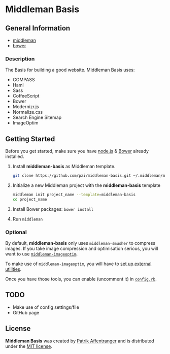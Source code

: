 # Middleman Basis

## General Information

 * [middleman][middleman-url]
 * [bower][bower-url]


### Description

The Basis for building a good website. Middleman Basis uses:

* COMPASS
* Haml
* Sass
* CoffeeScript
* Bower
* Modernizr.js
* Normalize.css
* Search Engine Sitemap
* ImageOptim


## Getting Started

Before you get started, make sure you have [node.js][nodejs-url] & [Bower][bower-url] already installed.

1. Install **middleman-basis** as Middleman template.

    ```bash
    git clone https://github.com/pzi/middleman-basis.git ~/.middleman/middleman-basis
    ```

2.  Initialize a new Middleman project with the **middleman-basis** template

    ```bash
    middleman init project_name --template=middleman-basis
    cd project_name
    ```

3. Install Bower packages: `bower install`

4. Run `middleman`


### Optional

By default, **middleman-basis** only uses `middleman-smusher` to compress images. If you take image compression and optimisation serious, you will want to use [`middleman-imageoptim`](https://github.com/plasticine/middleman-imageoptim).

To make use of `middleman-imageoptim`, you will have to [set up external utilities](https://github.com/toy/image_optim).

Once you have those tools, you can enable (uncomment it) in [`config.rb`](https://github.com/pzi/middleman-basis/blob/develop/config.rb#L112).


## TODO

* Make use of config settings/file
* GitHub page


## License

**Middleman Basis** was created by [Patrik Affentranger][pzi-url] and is distributed under the [MIT license](LICENSE).


[bower-url]: http://bower.io/
[nodejs-url]: http://nodejs.org/
[middleman-url]: http://middlemanapp.com/
[pzi-url]: http://patrikaffentranger.me
